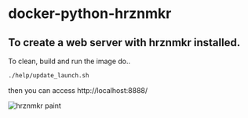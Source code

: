 # docker-python-hrznmkr
## To create a web server with hrznmkr installed.

To clean, build and run the image do..
```bash
./help/update_launch.sh
```

then you can access http://localhost:8888/

![hrznmkr paint](http://alkasoft.org/mypys/temp/0b2f823b.png)
